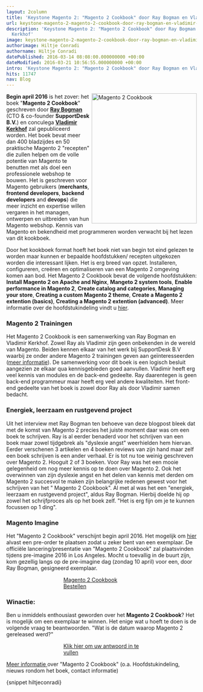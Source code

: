 ```yaml
---
layout: 2column
title: 'Keystone Magento 2: "Magento 2 Cookbook" door Ray Bogman en Vladimir Kerkhof'
url: keystone-magento-2-magento-2-cookbook-door-ray-bogman-en-vladimir-kerkhof
description: 'Keystone Magento 2: "Magento 2 Cookbook" door Ray Bogman en Vladimir
  Kerkhof'
image: keystone-magento-2-magento-2-cookbook-door-ray-bogman-en-vladimir-kerkhof
authorimage: Hiltje Conradi
authorname: Hiltje Conradi
datePublished: 2016-03-14 08:08:00.000000000 +00:00
dateModified: 2016-03-21 10:56:55.000000000 +00:00
intro: 'Keystone Magento 2: "Magento 2 Cookbook" door Ray Bogman en Vladimir Kerkhof'
hits: 11747
nav: Blog
---
```

<p><a href="index.php?option=com_content&amp;view=article&amp;id=184:keystone-magento-2-magento-2-cookbook-door-ray-bogman-en-vladimir-kerkhof&amp;catid=29:blog&amp;Itemid=121" title="Magento 2 Cookbook - Ray Bogman &amp; Vladimir Kerkhof"><img src="images/mage2cookbook-small.jpg" alt="Magento 2 Cookbook" align="right" title="Magento 2 Cookbook" width="278" height="344" /></a><strong>Begin april 2016</strong> is het zover: het boek "<strong>Magento 2 Cookbook</strong>" geschreven door <a href="index.php?option=com_contact&amp;view=contact&amp;id=1&amp;catid=31&amp;Itemid=279" title="Ray Bogman"><strong>Ray Bogman</strong></a> (CTO &amp; co-founder <strong>SupportDesk B.V.</strong>) en conculega <a href="index.php?option=com_contact&amp;view=contact&amp;id=6&amp;catid=31&amp;Itemid=279" title="Vladimir Kerkhof"><strong>Vladimir Kerkhof</strong></a>&nbsp;zal gepubliceerd worden. Het boek bevat meer dan 400 bladzijdes en 50 praktische Magento 2 "recepten" die zullen helpen om de volle potentie van Magento te benutten met als doel een professionele webshop te bouwen. Het is geschreven voor Magento gebruikers (<strong>merchants</strong>, <strong>frontend developers</strong>, <strong>backend developers</strong> and <strong>devops</strong>) die meer inzicht en expertise willen vergaren in het managen, ontwerpen en uitbreiden van hun Magento webshop. Kennis van Magento en bekendheid met programmeren worden verwacht bij het lezen van dit kookboek.</p>
<p>Door het kookboek format hoeft het boek niet van begin tot eind gelezen te worden maar kunnen er bepaalde hoofdstukken/ recepten uitgekozen worden die interessant lijken. Het is erg breed van opzet. Installeren, configureren, creëren en optimaliseren van een Magento 2 omgeving komen aan bod. Het Magento 2 Cookbook bevat de volgende hoofdstukken: <strong>Install Magento 2 on Apache and Nginx</strong>, <strong>Mangeto 2 system tools</strong>, <strong>Enable performance in Magento 2</strong>, <strong>Create catalog and categories</strong>, <strong>Managing your store</strong>, <strong>Creating a custom Magento 2 theme</strong>, <strong>Create a Magento 2 extention (basics)</strong>, <strong>Creating a Magento 2 extention (advanced)</strong>. Meer informatie over de hoofdstukindeling vindt u <a href="https://mage2cookbook.com" target="_new" title="Magento 2 Cookbook" alt="Magento 2 Cookbook">hier</a>.</p>

<h3>Magento 2 Trainingen</h3>
<p>Het Magento 2 Cookbook is een samenwerking van Ray Bogman en Vladimir Kerkhof. Zowel Ray als Vladimir zijn geen onbekenden in de wereld van Magento. Beiden kennen elkaar van het werk bij SupportDesk B.V waarbij ze onder andere Magento 2 trainingen geven aan geïnteresseerden (<a href="magento-training" title="Magento 2 Trainingen" alt="Magento 2 Trainingen">meer informatie</a>). De samenwerking voor dit boek is een logisch besluit aangezien ze elkaar qua kennisgebieden goed aanvullen. Vladimir heeft erg veel kennis van modules en de back-end gedeelte. Ray daarentegen is geen back-end programmeur maar heeft erg veel andere kwaliteiten. Het front-end gedeelte van het boek is zowel door Ray als door Vladimir samen bedacht.</p>
<h3>Energiek, leerzaam en rustgevend project</h3>
<p>Uit het interview met Ray Bogman ten behoeve van deze blogpost bleek dat met de komst van Magento 2 precies het juiste moment daar was om een boek te schrijven. Ray is al eerder benaderd voor het schrijven van een boek maar zowel tijdgebrek als "dyslexie angst" weerhielden hem hiervan. Eerder verschenen 3 artikelen en 4 boeken reviews van zijn hand maar zelf een boek schrijven is een ander verhaal. Er is tot nu toe weinig geschreven over Magento 2. Hooguit 2 of 3 boeken. Voor Ray was het een mooie gelegenheid om nog meer kennis op te doen over Magento 2. Ook het overwinnen van zijn dyslexie angst en het delen van kennis met derden om Magento 2 succesvol te maken zijn belangrijke redenen gewest voor het schrijven van het " Magento 2 Cookbook". Al met al was het een "energiek, leerzaam en rustgevend project", aldus Ray Bogman. Hierbij doelde hij op zowel het schrijfproces als op het boek zelf. "Het is erg fijn om je te kunnen focussen op 1 ding".</p>
<h3>Magento Imagine</h3>
<p>Het "Magento 2 Cookbook" verschijnt begin april 2016. Het mogelijk om <a href="https://www.packtpub.com/web-development/magento-2-cookbook" target="_blank" title="Magento 2 Cookbook" alt="Magento 2 Cookbook">hier</a> alvast een pre-order te plaatsen zodat u zeker bent van een exemplaar. De officiële lancering/presentatie van "Magento 2 Cookbook" zal plaatsvinden<span style="font-size: 10pt;"> tijdens pre</span>-imagine 2016 in Los Angeles. Mocht u toevallig in de buurt zijn, kom gezellig langs op de pre-imagine dag (zondag 10 april) voor een, door Ray Bogman, gesigneerd exemplaar.</p>
<p><a href="https://www.packtpub.com/web-development/magento-2-cookbook" target="_blank" class="orange" style="display: block; margin: 0 auto; width: 40%;" title="Magento 2 Cookbook Bestellen">Magento 2 Cookbook Bestellen</a></p>
<h3>Winactie:</h3>
<p>Ben u inmiddels enthousiast geworden over het <strong>Magento 2 Cookbook</strong>? Het is mogelijk om een exemplaar te winnen. Het enige wat u hoeft te doen is de volgende vraag te beantwoorden. "Wat is de datum waarop Magento 2 gereleased werd?"</p>
<p><a href="https://docs.google.com/a/supportdesk.nu/forms/d/1XxDmwN_MYd4pOpKsVtvQIKJaY452Ep-otuKktTxpOeM/" target="_new" class="orange" style="display: block; margin: 0 auto; width: 40%;" title="Win een Magento 2 Cookbook">Klik hier om uw antwoord in te vullen</a></p>
<p><a href="https://mage2cookbook.com" target="_new" title="Magento 2 Cookbook">Meer informatie </a> over "Magento 2 Cookbook" (o.a. Hoofdstukindeling, nieuws rondom het boek, contact informatie)</p>
<p>{snippet hiltjeconradi}</p>
